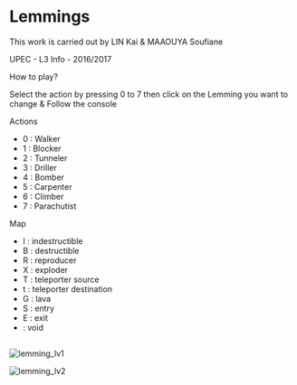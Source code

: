 # Lemmings
This work is carried out by LIN Kai & MAAOUYA Soufiane

UPEC - L3 Info - 2016/2017

How to play?

Select the action by pressing 0 to 7 then click on the Lemming you want to change & Follow the console

Actions
   - 0 : Walker
   - 1 : Blocker
   - 2 : Tunneler
   - 3 : Driller
   - 4 : Bomber
   - 5 : Carpenter
   - 6 : Climber
   - 7 : Parachutist


Map
  -  I : indestructible
  -  B : destructible
  -  R : reproducer
  -  X : exploder
  -  T : teleporter source
  -  t : teleporter destination
  -  G : lava
  -  S : entry
  -  E : exit
  -    : void

##

![lemming_lv1](https://user-images.githubusercontent.com/41614139/43165399-1fc9557c-8f94-11e8-97a3-3801ed562872.png)


![lemming_lv2](https://user-images.githubusercontent.com/41614139/43165400-1fe345ae-8f94-11e8-90b6-296239f3beaf.png)
